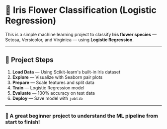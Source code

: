 # 🌸 Iris Flower Classification (Logistic Regression)

This is a simple machine learning project to classify **Iris flower species** — Setosa, Versicolor, and Virginica — using **Logistic Regression**.

---

## 🚀 Project Steps

1. **Load Data** — Using Scikit-learn's built-in Iris dataset  
2. **Explore** — Visualize with Seaborn pair plots  
3. **Prepare** — Scale features and split data  
4. **Train** — Logistic Regression model  
5. **Evaluate** — 100% accuracy on test data  
6. **Deploy** — Save model with `joblib`

---

### 🎯 A great beginner project to understand the ML pipeline from start to finish!
